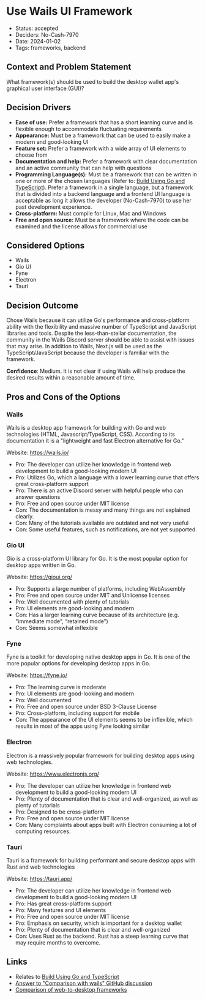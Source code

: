 # Use Wails UI Framework

- Status: accepted
- Deciders: No-Cash-7970
- Date: 2024-01-02
- Tags: frameworks, backend

## Context and Problem Statement

What framework(s) should be used to build the desktop wallet app's graphical user interface (GUI)?

## Decision Drivers

- **Ease of use:** Prefer a framework that has a short learning curve and is flexible enough to accommodate fluctuating requirements
- **Appearance:** Must be a framework that can be used to easily make a modern and good-looking UI
- **Feature set:** Prefer a framework with a wide array of UI elements to choose from
- **Documentation and help:** Prefer a framework with clear documentation and an active community that can help with questions
- **Programming Language(s):** Must be a framework that can be written in one or more of the chosen languages (Refer to: [Build Using Go and TypeScript](20240101-build-using-go-and-typescript.md)). Prefer a framework in a single language, but a framework that is divided into a backend language and a frontend UI language is acceptable as long it allows the developer (No-Cash-7970) to use her past development experience.
- **Cross-platform:** Must compile for Linux, Mac and Windows
- **Free and open source:** Must be a framework where the code can be examined and the license allows for commercial use

## Considered Options

- Wails
- Gio UI
- Fyne
- Electron
- Tauri

## Decision Outcome

Chose Wails because it can utilize Go's performance and cross-platform ability with the flexibility and massive number of TypeScript and JavaScript libraries and tools. Despite the less-than-stellar documentation, the community in the Wails Discord server should be able to assist with issues that may arise. In addition to Wails, Next.js will be used as the TypeScript/JavaScript because the developer is familiar with the framework.

**Confidence**: Medium. It is not clear if using Wails will help produce the desired results within a reasonable amount of time.

## Pros and Cons of the Options

### Wails

Wails is a desktop app framework for building with Go and web technologies (HTML, Javascript/TypeScript, CSS). According to its documentation it is a "lightweight and fast Electron alternative for Go."

Website: <https://wails.io/>

- Pro: The developer can utilize her knowledge in frontend web development to build a good-looking modern UI
- Pro: Utilizes Go, which a language with a lower learning curve that offers great cross-platform support
- Pro: There is an active Discord server with helpful people who can answer questions
- Pro: Free and open source under MIT license
- Con: The documentation is messy and many things are not explained clearly.
- Con: Many of the tutorials available are outdated and not very useful
- Con: Some useful features, such as notifications, are not yet supported.

### Gio UI

Gio is a cross-platform UI library for Go. It is the most popular option for desktop apps written in Go.

Website: <https://gioui.org/>

- Pro: Supports a large number of platforms, including WebAssembly
- Pro: Free and open source under MIT and Unlicense licenses
- Pro: Well documented with plenty of tutorials
- Pro: UI elements are good-looking and modern
- Con: Has a larger learning curve because of its architecture (e.g. "immediate mode", “retained mode”)
- Con: Seems somewhat inflexible

### Fyne

Fyne is a toolkit for developing native desktop apps in Go. It is one of the more popular options for developing desktop apps in Go.

Website: <https://fyne.io/>

- Pro: The learning curve is moderate
- Pro: UI elements are good-looking and modern
- Pro: Well documented
- Pro: Free and open source under BSD 3-Clause License
- Pro: Cross-platform, including support for mobile
- Con: The appearance of the UI elements seems to be inflexible, which results in most of the apps using Fyne looking similar

### Electron

Electron is a massively popular framework for building desktop apps using web technologies.

Website: <https://www.electronjs.org/>

- Pro: The developer can utilize her knowledge in frontend web development to build a good-looking modern UI
- Pro: Plenty of documentation that is clear and well-organized, as well as plenty of tutorials
- Pro: Designed to be cross-platform
- Pro: Free and open source under MIT license
- Con: Many complaints about apps built with Electron consuming a lot of computing resources.

### Tauri

Tauri is a framework for building performant and secure desktop apps with Rust and web technologies

Website: <https://tauri.app/>

- Pro: The developer can utilize her knowledge in frontend web development to build a good-looking modern UI
- Pro: Has great cross-platform support
- Pro: Many features and UI elements
- Pro: Free and open source under MIT license
- Pro: Emphasis on security, which is important for a desktop wallet
- Pro: Plenty of documentation that is clear and well-organized
- Con: Uses Rust as the backend. Rust has a steep learning curve that may require months to overcome.

## Links

- Relates to [Build Using Go and TypeScript](20240101-build-using-go-and-typescript.md)
- [Answer to "Comparison with wails" GitHub discussion](https://github.com/tauri-apps/tauri/discussions/3521#discussioncomment-3472966)
- [Comparison of web-to-desktop frameworks](https://github.com/Elanis/web-to-desktop-framework-comparison)
